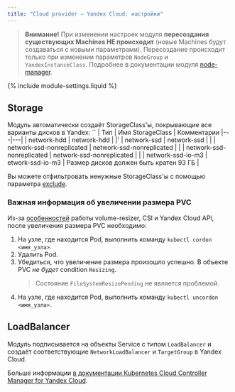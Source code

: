 ```yaml
---
title: "Cloud provider — Yandex Cloud: настройки"
---
```


> **Внимание!** При изменении настроек модуля **пересоздания существующих Machines НЕ происходит** (новые Machines будут создаваться с новыми параметрами). Пересоздание происходит только при изменении параметров `NodeGroup` и `YandexInstanceClass`. Подробнее в документации модуля [node-manager](../../modules/040-node-manager/faq.html#как-пересоздать-эфемерные-машины-в-облаке-с-новой-конфигурацией).

{% include module-settings.liquid %}

## Storage

Модуль автоматически создаёт StorageClass'ы, покрывающие все варианты дисков в Yandex:
``
| Тип | Имя StorageClass | Комментарии
|---|---|
| network-hdd | network-hdd | |'
| network-ssd | network-ssd | |
| network-ssd-nonreplicated | network-ssd-nonreplicated | |
| network-ssd-nonreplicated | network-ssd-nonreplicated | |
| network-ssd-io-m3         | etwork-ssd-io-m3 | Размер дисков должен быть кратен 93 ГБ |

Вы можете отфильтровать ненужные StorageClass'ы с помощью параметра [exclude](#parameters-storageclass-exclude).

### Важная информация об увеличении размера PVC

Из-за [особенностей](https://github.com/kubernetes-csi/external-resizer/issues/44) работы volume-resizer, CSI и Yandex Cloud API, после увеличения размера PVC необходимо:

1. На узле, где находится Pod, выполнить команду `kubectl cordon <имя_узла>`.
2. Удалить Pod.
3. Убедиться, что увеличение размера произошло успешно. В объекте PVC *не будет* condition `Resizing`.
   > Состояние `FileSystemResizePending` не является проблемой.
4. На узле, где находится Pod, выполнить команду `kubectl uncordon <имя_узла>`.

## LoadBalancer

Модуль подписывается на объекты Service с типом `LoadBalancer` и создаёт соответствующие `NetworkLoadBalancer` и `TargetGroup` в Yandex Cloud.

Больше информации [в документации Kubernetes Cloud Controller Manager for Yandex Cloud](https://github.com/flant/yandex-cloud-controller-manager).
